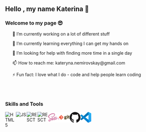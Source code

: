 <h2>Hello , my name Katerina 🥰</h2>
<h3>Welcome to my page 😎</h3>
<ul> 
<p>🔭 I’m currently working on a lot of different stuff</p>
<p>🌱 I’m currently learning everything I can get my hands on</p>
<p>🤔 I’m looking for help with finding more time in a single day</p>
<p>📫 How to reach me: kateryna.nemirovskay@gmail.com</p>
<p>⚡ Fun fact: I love what I do - code and help people learn coding</p></ul>
<br></br>
<h3>Skills and Tools</h3> 
<img align="left" alt="HTML5" width="35px"
src="https://user-images.githubusercontent.com/106702583/179249004-83788238-3e0e-42fc-b48d-d94316bb66d4.svg">
<img align="left" alt="JS" width="35px"
src="https://user-images.githubusercontent.com/106702583/179249013-ac2a85a0-f3d9-4b15-b92c-c775c6529195.svg">
<img align="left" alt="RESCT" width="35px"
src="https://user-images.githubusercontent.com/106702583/179249856-0896cff4-133d-4136-951d-e67160a578a2.svg">
<img align="left" alt="RESCT" width="35px"
src="https://user-images.githubusercontent.com/106702583/179249999-4df39112-9cd5-4cac-a967-934c77f806fd.svg">
<img align="left" alt="RESCT" width="35px"
src="https://raw.githubusercontent.com/github/explore/80688e429a7d4ef2fca1e82350fe8e3517d3494d/topics/sass/sass.png">
<img align="left" alt="RESCT" width="35px"
src="https://raw.githubusercontent.com/github/explore/80688e429a7d4ef2fca1e82350fe8e3517d3494d/topics/git/git.png">
<img align="left" alt="RESCT" width="35px"
src="https://raw.githubusercontent.com/github/explore/78df643247d429f6cc873026c0622819ad797942/topics/github/github.png">
<img align="left" alt="RESCT" width="35px"
src="https://raw.githubusercontent.com/github/explore/80688e429a7d4ef2fca1e82350fe8e3517d3494d/topics/visual-studio-code/visual-studio-code.png">
